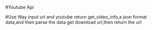 #Youtube Api

#Use Way
input url and youtube return  get_video_info,a json format data,and then parse the data 
get download url,then return the url

 
